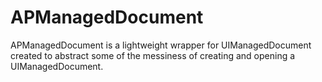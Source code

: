 APManagedDocument
=================

APManagedDocument is a lightweight wrapper for UIManagedDocument created to abstract some of the messiness of creating and opening a UIManagedDocument.
